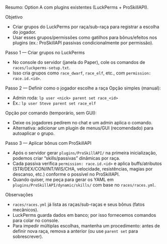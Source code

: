 Resumo: Option A com plugins existentes (LuckPerms + ProSkillAPI).

Objetivo
- Criar grupos do LuckPerms por raça/sub-raça para registrar a escolha do jogador.
- Usar esses grupos/permissões como gatilhos para bônus/efeitos nos plugins (ex.: ProSkillAPI passivas condicionalmente por permissão).

Passo 1 — Criar grupos no LuckPerms
- No console do servidor (janela do Paper), cole os comandos de `races/luckperms-setup.txt`.
- Isso cria grupos como `race_dwarf`, `race_elf`, etc., com `permission: race.id.<id>`.

Passo 2 — Definir como o jogador escolhe a raça
Opção simples (manual):
- Admin roda: `lp user <nick> parent set race_<id>`
- Ex.: `lp user Steve parent set race_elf`

Opção por comando (temporário, sem GUI):
- Deixe os jogadores pedirem no chat e um admin aplica o comando.
- Alternativa: adicionar um plugin de menus/GUI (recomendado) para autoaplicar o grupo.

Passo 3 — Aplicar bônus com ProSkillAPI
- Após o servidor gerar `plugins/ProSkillAPI/` na primeira inicialização, podemos criar “skills/passivas” dinâmicas por raça.
- Cada passiva verifica `permission: race.id.<id>` e aplica buffs/atributos (STR/DEX/CON/INT/WIS/CHA, velocidade, resistências, magias por descanso, etc.) conforme o possível no ProSkillAPI.
- Quando quiser, me peça para gerar os YAML em `plugins/ProSkillAPI/dynamic/skills/` com base no `races/races.yml`.

Observações
- `races/races.yml` já lista as raças/sub-raças e seus bônus (fatos mecânicos).
- LuckPerms guarda dados em banco; por isso fornecemos comandos para colar no console.
- Para impedir múltiplas escolhas, mantenha um procedimento: antes de definir nova raça, remova a anterior (ou use `parent set` para sobrescrever).

